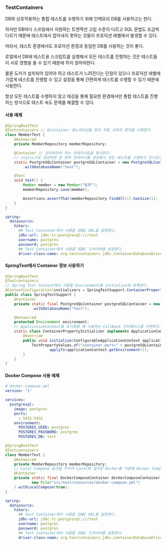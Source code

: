 ### TestContainers
DB와 상호작용하는 통합 테스트를 수행하기 위해 인메모리 DB를 사용하고는 한다. 

하지만 DB마다 스프링에서 지원하는 트랜잭션 고립 수준이 다르고 SQL 문법도 조금씩 다르기 때문에 테스트에서 잡아내지 못하는 것들이 프로덕션 레벨에서 발생할 수 있다.

따라서, 테스트 환경에서도 프로덕션 환경과 동일한 DB를 사용하는 것이 좋다.

로컬에서 DB에 테스트용 스크립트를 실행해서 모든 테스트를 진행하는 것은 테스트들이 서로 영향을 줄 수 있기 때문에 하지 않아야한다.

물론 도커가 설치되어 있어야 하고 테스트가 느려진다는 단점이 있으나 프로덕션 레벨에 가깝게 테스트를 진행할 수 있고 설정을 통해 간편하게 테스트를 수행할 수 있기 때문에 사용한다.

항상 모든 테스트를 수행하지 않고 태깅을 통해 필요한 환경에서만 통합 테스트를 진행하는 방식으로 테스트 속도 문제를 해결할 수 있다.

#### 사용 예제
```java
@SpringBootTest
@Testcontainers // @Container 애노테이션을 찾아 자동 시작과 중지를 수행한다.
class MemberTest {
    @Autowired
    private MemberRepository memberRepository;

    @Container // 관리되어야 하는 컨테이너임을 명시한다.
    // static으로 생성하면 한 번의 컨테이너를 생성해서 모든 테스트를 수행하고 인스턴스로 생성하면 각 테스트마다 컨테이너를 생성한다.
    static PostgreSQLContainer postgreSQLContainer = new PostgreSQLContainer()
        .withDatabaseName("test");

    @Test
    void test() {
        Member member = new Member("BJP");
        memberRepository.save(member);

        Assertions.assertThat(memberRepository.findAll()).hasSize(1);
    }
}
```

```yaml
spring:
  datasource:
    hikari:
      ## Test Container에서 사용할 JDBC URL을 설정한다.
      jdbc-url: jdbc:tc:postgresql:///test
      username: postgres
      password: postgres
      ## Test Container에서 사용할 JDBC 드라이버를 설정한다.
      driver-class-name: org.testcontainers.jdbc.ContainerDatabaseDriver
```

#### SpringTest에서 Container 정보 사용하기
```java
@SpringBootTest
@Testcontainers
// Spring Test Context에서 사용할 Envrionment를 initialize에 등록한다.
@ContextConfiguration(initializers = SpringTestSupport.ContainerPropertyInitializer.class)
public class SpringTestSupport {
    @Container
    private static final PostgreSQLContainer postgreSQLContainer = new PostgreSQLContainer()
            .withDatabaseName("test");

    @Autowired
    protected Environment environment;
    // ApplicationContext를 초기화할 때 사용하는 CallBack 인터페이스를 구현한다.
    static class ContainerPropertyInitializer implements ApplicationContextInitializer<ConfigurableApplicationContext> {
        @Override
        public void initialize(ConfigurableApplicationContext applicationContext) {
            TestPropertyValues.of("container.port=" + postgreSQLContainer.getMappedPort(5432)).
                    applyTo(applicationContext.getEnvironment());
        }
    }
}
```


#### Docker Compose 사용 예제
```yaml
# docker-compose.yml
version: "1"

services:
  postgresql:
    image: postgres
    ports:
      - 5432:5432
    environment:
      POSTGRES_USER: postgres
      POSTGRES_PASSWORD: postgres
      POSTGRES_DB: test
```

```java
@SpringBootTest
@Testcontainers
class MemberTest {
    @Autowired
    private MemberRepository memberRepository;
    // Local Compose 옵션을 주어야 Local에 설치된 Docker를 이용해 Docker Compose를 사용한다.
    @Container
    private static final DockerComposeContainer dockerComposeContainer = new DockerComposeContainer(
            new File("src/test/resources/docker-compose.yml")
    ).withLocalCompose(true);
}
```

```yaml
spring:
  datasource:
    hikari:
      ## Test Container에서 사용할 JDBC URL을 설정한다.
      jdbc-url: jdbc:tc:postgresql:///test
      username: postgres
      password: postgres
      ## Test Container에서 사용할 JDBC 드라이버를 설정한다.
      driver-class-name: org.testcontainers.jdbc.ContainerDatabaseDriver
```